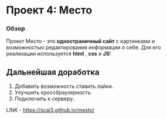 # Проект 4: Место

### Обзор

Проект Место - это __одностраничный сайт__ с картинками и возможностью редактирования информации о себе.
Для его реализации используется __html__ , __css__ и __JS__!

## Дальнейшая доработка
1. Добавить возможность ставить лайки.
2. Улучшить кроссбраузерность.
3. Подключить к серверу.

LINK - https://scal3.github.io/mesto/
